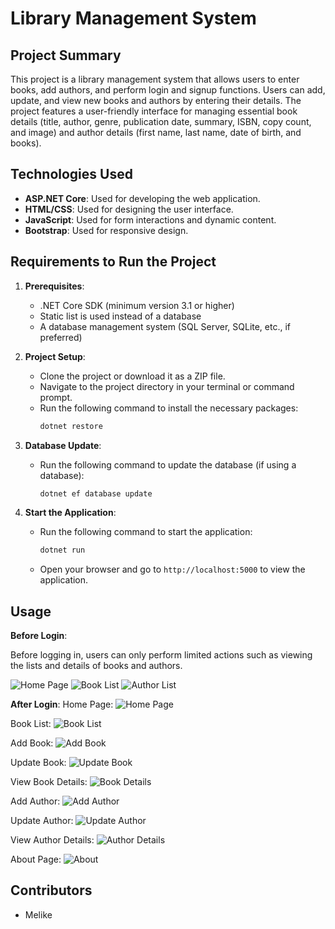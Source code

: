 # Library Management System

## Project Summary
This project is a library management system that allows users to enter books, add authors, and perform login and signup functions. Users can add, update, and view new books and authors by entering their details. The project features a user-friendly interface for managing essential book details (title, author, genre, publication date, summary, ISBN, copy count, and image) and author details (first name, last name, date of birth, and books).

## Technologies Used
- **ASP.NET Core**: Used for developing the web application.
- **HTML/CSS**: Used for designing the user interface.
- **JavaScript**: Used for form interactions and dynamic content.
- **Bootstrap**: Used for responsive design.

## Requirements to Run the Project
1. **Prerequisites**:
   - .NET Core SDK (minimum version 3.1 or higher)
   - Static list is used instead of a database
   - A database management system (SQL Server, SQLite, etc., if preferred)

2. **Project Setup**:
   - Clone the project or download it as a ZIP file.
   - Navigate to the project directory in your terminal or command prompt.
   - Run the following command to install the necessary packages:
     ```bash
     dotnet restore
     ```

3. **Database Update**:
   - Run the following command to update the database (if using a database):
     ```bash
     dotnet ef database update
     ```

4. **Start the Application**:
   - Run the following command to start the application:
     ```bash
     dotnet run
     ```
   - Open your browser and go to `http://localhost:5000` to view the application.

## Usage
**Before Login**:

Before logging in, users can only perform limited actions such as viewing the lists and details of books and authors.

![Home Page](https://github.com/Melike10/LibraryManagementSystem/blob/0956d6774be6c4a10048423d964da66b756e9e72/beforesignup1.png)
![Book List](https://github.com/Melike10/LibraryManagementSystem/blob/0956d6774be6c4a10048423d964da66b756e9e72/beforesignup2.png)
![Author List](https://github.com/Melike10/LibraryManagementSystem/blob/0956d6774be6c4a10048423d964da66b756e9e72/beforesignup3.png)

**After Login**:
Home Page:
![Home Page](https://github.com/Melike10/LibraryManagementSystem/blob/0956d6774be6c4a10048423d964da66b756e9e72/login1.png)

Book List:
![Book List](https://github.com/Melike10/LibraryManagementSystem/blob/0956d6774be6c4a10048423d964da66b756e9e72/login2.png)

Add Book:
![Add Book](https://github.com/Melike10/LibraryManagementSystem/blob/0956d6774be6c4a10048423d964da66b756e9e72/kitapgirisi.png)

Update Book:
![Update Book](https://github.com/Melike10/LibraryManagementSystem/blob/0956d6774be6c4a10048423d964da66b756e9e72/editbook.png)

View Book Details:
![Book Details](https://github.com/Melike10/LibraryManagementSystem/blob/0956d6774be6c4a10048423d964da66b756e9e72/detaylar.png)

Add Author:
![Add Author](https://github.com/Melike10/LibraryManagementSystem/blob/0956d6774be6c4a10048423d964da66b756e9e72/yazargirisi.png)

Update Author:
![Update Author](https://github.com/Melike10/LibraryManagementSystem/blob/0956d6774be6c4a10048423d964da66b756e9e72/yazargüncelleme.png)

View Author Details:
![Author Details](https://github.com/Melike10/LibraryManagementSystem/blob/0956d6774be6c4a10048423d964da66b756e9e72/yazardetay.png)

About Page:
![About](https://github.com/Melike10/LibraryManagementSystem/blob/0956d6774be6c4a10048423d964da66b756e9e72/about.png)

## Contributors
- Melike
